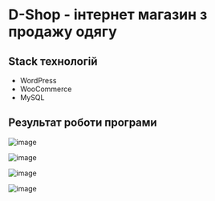 # D-Shop - інтернет магазин з продажу одягу

## Stack технологій
- WordPress
- WooCommerce
- MySQL

## Результат роботи програми

![image](https://github.com/danilkass/Dshop-wordprees/assets/111860815/55a434f2-b6ba-4746-8e99-7729d530a224)

![image](https://github.com/danilkass/Dshop-wordprees/assets/111860815/52c2c852-0f7f-43c5-9dc3-9e5422897c62)

![image](https://github.com/danilkass/Dshop-wordprees/assets/111860815/0190c97d-c752-48a2-850c-a110b1ee4623)

![image](https://github.com/danilkass/Dshop-wordprees/assets/111860815/8f2c075f-ba37-437a-b74c-e7c23e607d51)
